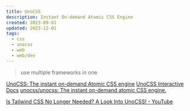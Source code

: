 ```yaml
---
title: UnoCSS
description: Instant On-demand Atomic CSS Engine
created: 2023-09-01
updated: 2023-12-01
tags:
  - css
  - unocss
  - web
  - web/dev
---
```


> use multiple frameworks in one

[UnoCSS: The instant on-demand Atomic CSS engine](https://unocss.dev/)
[UnoCSS Interactive Docs](https://unocss.dev/interactive/)
[unocss/unocss: The instant on-demand atomic CSS engine.](https://github.com/unocss/unocss)

[Is Tailwind CSS No Longer Needed? A Look Into UnoCSS! - YouTube](https://www.youtube.com/watch?v=1vwq4uaYQGU)
